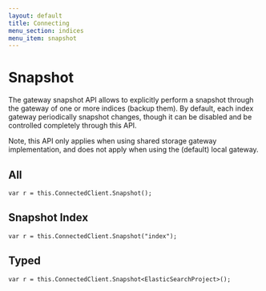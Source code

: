 ```yaml
---
layout: default
title: Connecting
menu_section: indices
menu_item: snapshot
---
```


# Snapshot

The gateway snapshot API allows to explicitly perform a snapshot through the gateway of one or more indices (backup them). By default, each index gateway periodically snapshot changes, though it can be disabled and be controlled completely through this API.

Note, this API only applies when using shared storage gateway implementation, and does not apply when using the (default) local gateway.

## All

	var r = this.ConnectedClient.Snapshot();

## Snapshot Index 

	var r = this.ConnectedClient.Snapshot("index");


## Typed

	var r = this.ConnectedClient.Snapshot<ElasticSearchProject>();

